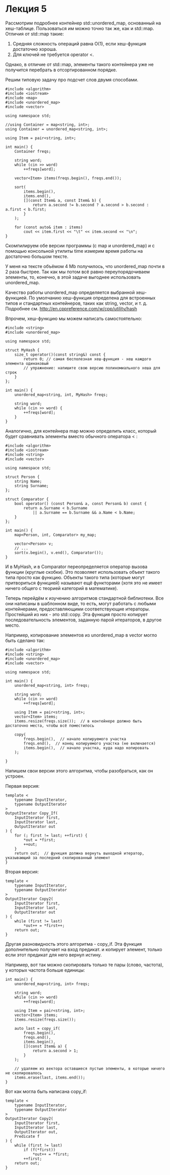 # Лекция 5

Рассмотрим подробнее контейнер std::unordered_map, основанный на хеш-таблице.
Пользоваться им можно точно так же, как и std::map.
Отличия от std::map такие:

1. Средняя сложность операций равна O(1), если хеш-функция достаточно хороша.
2. Для ключей не требуется operator <.

Однако, в отличие от std::map, элементы такого контейнера уже не получится перебрать в отсортированном порядке.

Решим типовую задачу про подсчет слов двумя способами.


    #include <algorithm>
    #include <iostream>
    #include <map>
    #include <unordered_map>
    #include <vector>

    using namespace std;

    //using Container = map<string, int>;
    using Container = unordered_map<string, int>;

    using Item = pair<string, int>;

    int main() {
        Container freqs;

        string word;
        while (cin >> word)
            ++freqs[word];

        vector<Item> items(freqs.begin(), freqs.end());

        sort(
            items.begin(),
            items.end(),
            [](const Item& a, const Item& b) {
                return a.second != b.second ? a.second > b.second : a.first < b.first;
            }
        );

        for (const auto& item : items)
            cout << item.first << "\t" << item.second << "\n";
    }


Скомпилируем обе версии программы (с map и unordered_map) и с помощью консольной утилиты time
измерим время работы на достаточно большом тексте.

У меня на тексте объёмом 4 Мb получилось, что unordered_map почти в 2 раза быстрее.
Так как мы потом всё равно переупорядочиваем элементы, то, конечно, в этой задаче выгоднее использовать unordered_map.

Качество работы unordered_map определяется выбранной хеш-функцией.
По умолчанию хеш-функция определена для встроенных типов и стандартных контейнеров, таких как string, vector, и т. д.
Подробнее см. http://en.cppreference.com/w/cpp/utility/hash

Впрочем, хеш-функцию мы можем написать самостоятельно:

    #include <string>
    #include <unordered_map>

    using namespace std;

    struct MyHash {
        size_t operator()(const string&) const {
            return 0; // самая бесполезная хеш-функция - хеш каждого элемента одинаковый
            // упражнение: напишите свою версию полиномиального хеша для строк
        }
    };

    int main() {
        unordered_map<string, int, MyHash> freqs;

        string word;
        while (cin >> word) {
            ++freqs[word];
        }
    }


Аналогично, для контейнера map можно определить класс, который будет сравнивать элементы вместо обычного оператора < :

    #include <algorithm>
    #include <iostream>
    #include <string>
    #include <vector>

    using namespace std;

    struct Person {
        string Name;
        string Surname;
    };

    struct Comparator {
        bool operator() (const Person& a, const Person& b) const {
            return a.Surname < b.Surname
                || a.Surname == b.Surname && a.Name < b.Name;
        }
    };

    int main() {
        map<Person, int, Comparator> my_map;

        vector<Person> v;
        // ...
        sort(v.begin(), v.end(), Comparator());
    }

И в MyHash, и в Comparator переопределяется оператор вызова функции (круглые скобки).
Это позволяет использовать объект такого типа просто как функцию.
Объекты такого типа (которые могут притвориться функцией) называют ещё функторами (хотя это не имеет ничего общего с теорией категорий в математике).


Теперь перейдём к изучению алгоритмов стандартной библиотеки.
Все они написаны в шаблонном виде, то есть, могут работать с любыми контейнерами, предоставляющими соответствующие итераторы.
Простейший из них - это std::copy.
Эта функция просто копирует последовательность элементов, заданную парой итераторов, в другое место.

Например, копирование элементов из unordered_map в vector могло быть сделано так:

    #include <algorithm>
    #include <string>
    #include <unordered_map>
    #include <vector>

    using namespace std;

    int main() {
        unordered_map<string, int> freqs;

        string word;
        while (cin >> word)
            ++freqs[word];

        using Item = pair<string, int>;
        vector<Item> items;
        items.resize(freqs.size());  // в контейнере должно быть достаточно места, чтобы всё поместилось

        copy(
            freqs.begin(),  // начало копируемого участка 
            freqs.end(),  // конец копируемого участка (не включается)
            items.begin(),  // начало участка, куда надо копировать
        );

    }


Напишем свои версии этого алгоритма, чтобы разобраться, как он устроен.

Первая версия:

    template <
        typename InputIterator,
        typename OutputIterator
    >
    OutputIterator Copy_If(
        InputIterator first,
        InputIterator last,
        OutputIterator out
    ) {
        for (; first != last; ++first) {
            *out = *first;
            ++out;
        }
        return out;  // функция должна вернуть выходной итератор, указывающий за последний скопированный элемент
    }

Вторая версия:

    template <
        typename InputIterator,
        typename OutputIterator
    >
    OutputIterator Copy2(
        InputIterator first,
        InputIterator last,
        OutputIterator out
    ) {
        while (first != last)
            *out++ = *first++;
        return out;
    }


Другая разновидность этого алгоритма - copy_if.
Эта функция дополнительно получает на вход предикат.
и копирует элемент, только если этот предикат для него вернул истину.

Например, вот так можно скопировать только те пары (слово, частота), у которых частота больше единицы:

    int main() {
        unordered_map<string, int> freqs;

        string word;
        while (cin >> word)
            ++freqs[word];

        using Item = pair<string, int>;
        vector<Item> items;
        items.resize(freqs.size());

        auto last = copy_if(
            freqs.begin(),
            freqs.end(),
            items.begin(),
            [](const Item& a) {
                return a.second > 1;
            }
        );

        // удаляем из вектора оставшиеся пустые элементы, в которые ничего не скопировалось
        items.erase(last, items.end());
    }

Вот как могла быть написана copy_if:

    template <
        typename InputIterator,
        typename OutputIterator
    >
    OutputIterator Copy2(
        InputIterator first,
        InputIterator last,
        OutputIterator out,
        Predicate f
    ) {
        while (first != last)
            if (f(*first))
                *out++ = *first;
            ++first;
        return out;
    }
